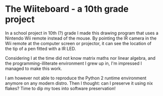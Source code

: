 # The Wiiteboard - a 10th grade project

In a school project in 10th (?) grade I made this drawing program that uses a Nintendo Wii remote instead of the mouse.
By pointing the IR camera in the Wii remote at the computer screen or projector, it can see the location of the tip of a pen fitted with a IR LED.

Considering I at the time did not know matrix maths nor linear algebra, and the programming-illiterate environment I grew up in, I'm impressed I managed to make this work.

I am however not able to reproduce the Python 2 runtime environment anymore on any modern distro.
Then I thought: can I preserve it using nix flakes?
Time to dip my toes into software preservation!
